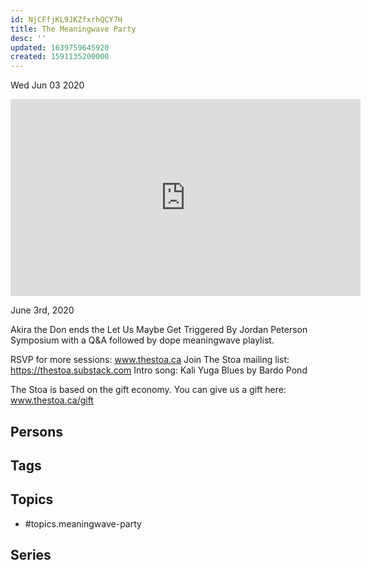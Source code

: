 ```yaml
---
id: NjCFfjKL9JKZfxrhQCY7H
title: The Meaningwave Party
desc: ''
updated: 1639759645920
created: 1591135200000
---
```





Wed Jun 03 2020

<iframe width="560" height="315" src="https://www.youtube.com/embed/1Dgkux5tSDU" title="The Meaningwave Party w/ Akira the Don" frameborder="0" allow="accelerometer; autoplay; clipboard-write; encrypted-media; gyroscope; picture-in-picture" allowfullscreen ></iframe>

June 3rd, 2020

Akira the Don ends the Let Us Maybe Get Triggered By Jordan Peterson Symposium with a Q&A followed by dope meaningwave playlist.

RSVP for more sessions: www.thestoa.ca
Join The Stoa mailing list: https://thestoa.substack.com
Intro song: Kali Yuga Blues by Bardo Pond

The Stoa is based on the gift economy. You can give us a gift here: www.thestoa.ca/gift

## Persons



## Tags



## Topics

- #topics.meaningwave-party

## Series



